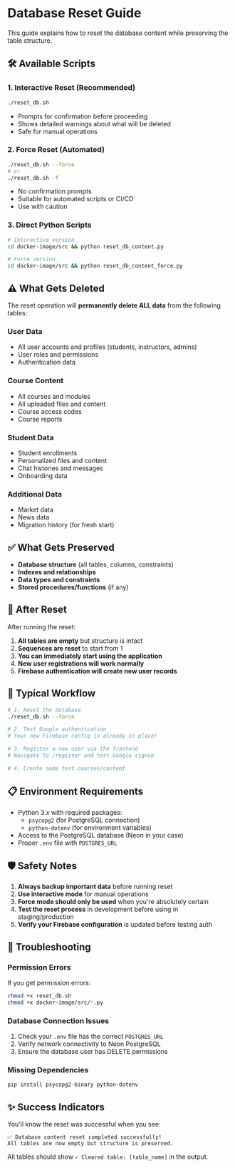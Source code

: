 # Database Reset Guide

This guide explains how to reset the database content while preserving the table structure.

## 🛠️ Available Scripts

### 1. Interactive Reset (Recommended)
```bash
./reset_db.sh
```
- Prompts for confirmation before proceeding
- Shows detailed warnings about what will be deleted
- Safe for manual operations

### 2. Force Reset (Automated)
```bash
./reset_db.sh --force
# or
./reset_db.sh -f
```
- No confirmation prompts
- Suitable for automated scripts or CI/CD
- Use with caution

### 3. Direct Python Scripts
```bash
# Interactive version
cd docker-image/src && python reset_db_content.py

# Force version
cd docker-image/src && python reset_db_content_force.py
```

## ⚠️ What Gets Deleted

The reset operation will **permanently delete ALL data** from the following tables:

### User Data
- All user accounts and profiles (students, instructors, admins)
- User roles and permissions
- Authentication data

### Course Content
- All courses and modules
- All uploaded files and content
- Course access codes
- Course reports

### Student Data
- Student enrollments
- Personalized files and content
- Chat histories and messages
- Onboarding data

### Additional Data
- Market data
- News data
- Migration history (for fresh start)

## ✅ What Gets Preserved

- **Database structure** (all tables, columns, constraints)
- **Indexes and relationships**
- **Data types and constraints**
- **Stored procedures/functions** (if any)

## 🔄 After Reset

After running the reset:

1. **All tables are empty** but structure is intact
2. **Sequences are reset** to start from 1
3. **You can immediately start using the application** 
4. **New user registrations will work normally**
5. **Firebase authentication will create new user records**

## 🚀 Typical Workflow

```bash
# 1. Reset the database
./reset_db.sh --force

# 2. Test Google authentication
# Your new Firebase config is already in place!

# 3. Register a new user via the frontend
# Navigate to /register and test Google signup

# 4. Create some test courses/content
```

## 📋 Environment Requirements

- Python 3.x with required packages:
  - `psycopg2` (for PostgreSQL connection)
  - `python-dotenv` (for environment variables)
- Access to the PostgreSQL database (Neon in your case)
- Proper `.env` file with `POSTGRES_URL`

## 🛡️ Safety Notes

1. **Always backup important data** before running reset
2. **Use interactive mode** for manual operations
3. **Force mode should only be used** when you're absolutely certain
4. **Test the reset process** in development before using in staging/production
5. **Verify your Firebase configuration** is updated before testing auth

## 🔧 Troubleshooting

### Permission Errors
If you get permission errors:
```bash
chmod +x reset_db.sh
chmod +x docker-image/src/*.py
```

### Database Connection Issues
1. Check your `.env` file has the correct `POSTGRES_URL`
2. Verify network connectivity to Neon PostgreSQL
3. Ensure the database user has DELETE permissions

### Missing Dependencies
```bash
pip install psycopg2-binary python-dotenv
```

## ✨ Success Indicators

You'll know the reset was successful when you see:
```
✅ Database content reset completed successfully!
All tables are now empty but structure is preserved.
```

All tables should show `✓ Cleared table: [table_name]` in the output. 